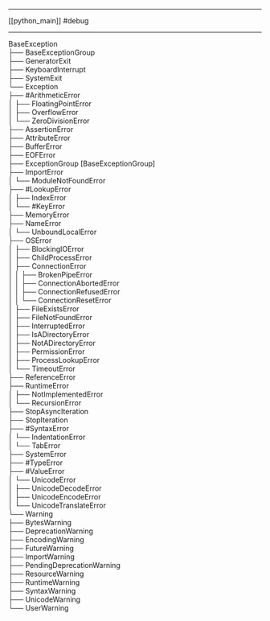 ___
[[python_main]]
#debug
___
BaseException  
 ├── BaseExceptionGroup  
 ├── GeneratorExit  
 ├── KeyboardInterrupt  
 ├── SystemExit  
 └── Exception  
      ├── #ArithmeticError  
      │    ├── FloatingPointError  
      │    ├── OverflowError  
      │    └── ZeroDivisionError  
      ├── AssertionError  
      ├── AttributeError  
      ├── BufferError  
      ├── EOFError  
      ├── ExceptionGroup [BaseExceptionGroup]  
      ├── ImportError  
      │    └── ModuleNotFoundError  
      ├── #LookupError  
      │    ├── IndexError  
      │    └── #KeyError  
      ├── MemoryError  
      ├── NameError  
      │    └── UnboundLocalError  
      ├── OSError  
      │    ├── BlockingIOError  
      │    ├── ChildProcessError  
      │    ├── ConnectionError  
      │    │    ├── BrokenPipeError  
      │    │    ├── ConnectionAbortedError  
      │    │    ├── ConnectionRefusedError  
      │    │    └── ConnectionResetError  
      │    ├── FileExistsError  
      │    ├── FileNotFoundError  
      │    ├── InterruptedError  
      │    ├── IsADirectoryError  
      │    ├── NotADirectoryError  
      │    ├── PermissionError  
      │    ├── ProcessLookupError  
      │    └── TimeoutError  
      ├── ReferenceError  
      ├── RuntimeError  
      │    ├── NotImplementedError  
      │    └── RecursionError  
      ├── StopAsyncIteration  
      ├── StopIteration  
      ├── #SyntaxError  
      │    └── IndentationError  
      │         └── TabError  
      ├── SystemError  
      ├── #TypeError  
      ├── #ValueError  
      │    └── UnicodeError  
      │         ├── UnicodeDecodeError  
      │         ├── UnicodeEncodeError  
      │         └── UnicodeTranslateError  
      └── Warning  
           ├── BytesWarning  
           ├── DeprecationWarning  
           ├── EncodingWarning  
           ├── FutureWarning  
           ├── ImportWarning  
           ├── PendingDeprecationWarning  
           ├── ResourceWarning  
           ├── RuntimeWarning  
           ├── SyntaxWarning  
           ├── UnicodeWarning  
           └── UserWarning